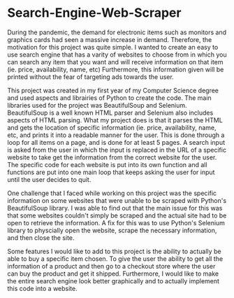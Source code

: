 # Search-Engine-Web-Scraper

During the pandemic, the demand for electronic items such as monitors and graphics cards had seen a massive increase in demand. Therefore, the motivation for this project was quite simple. I wanted to create an easy to use search engine that has a varity of websites to choose from in which you can search any item that you want and will receive information on that item (ie. price, availability, name, etc) Furthermore, this information given will be printed without the fear of targeting ads towards the user.

This project was created in my first year of my Computer Science degree and used aspects and librairies of Python to create the code. The main libraries used for the project was BeautifulSoup and Selenium. BeautifulSoup is a well known HTML parser and Selenium also includes aspects of HTML parsing. What my project does is that it parses the HTML and gets the location of specific information (ie. price, availability, name, etc, and prints it into a readable manner for the user. This is done through a loop for all items on a page, and is done for at least 5 pages. A search input is asked from the user in which the input is replaced in the URL of a specific website to take get the information from the correct website for the user. The specific code for each website is put into its own function and all functions are put into one main loop that keeps asking the user for input until the user decides to quit.

One challenge that I faced while working on this project was the specific information on some websites that were unable to be scraped with Python's BeautifulSoup library. I was able to find out that the main issue for this was that some websites couldn't simply be scraped and the actual site had to be open to retrieve the information. A fix for this was to use Python's Selenium library to physcially open the website, scrape the necessary information, and then close the site.

Some features I would like to add to this project is the ability to actually be able to buy a specific item chosen. To give the user the ability to get all the information of a product and then go to a checkout store where the user can buy the product and get it shipped. Furthermore, I would like to make the entire search engine look better graphically and to actually implement this code into a website. 
